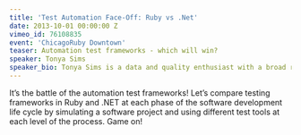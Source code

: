 ```yaml
---
title: 'Test Automation Face-Off: Ruby vs .Net'
date: 2013-10-01 00:00:00 Z
vimeo_id: 76108835
event: 'ChicagoRuby Downtown'
teaser: Automation test frameworks - which will win?
speaker: Tonya Sims
speaker_bio: Tonya Sims is a data and quality enthusiast with a broad range of experience in the technology industry from software development, configuration management and test automation. She’s worked in both Microsoft and open source worlds as well as corporate and start up environments. Tonya is currently an independent consultant specializing in QA Automation.
---
```


It’s the battle of the automation test frameworks! Let’s compare testing frameworks in Ruby and .NET at each phase of the software development life cycle by simulating a software project and using different test tools at each level of the process. Game on!
